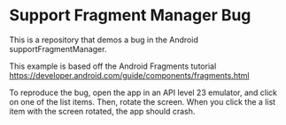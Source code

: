 # Support Fragment Manager Bug
This is a repository that demos a bug in the Android supportFragmentManager.

This example is based off the Android Fragments tutorial https://developer.android.com/guide/components/fragments.html

To reproduce the bug, open the app in an API level 23 emulator, and click on one of the list items.
Then, rotate the screen. When you click the a list item with the screen rotated, the app should crash.
